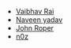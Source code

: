 - [Vaibhav Rai](https://github.com/RaiVaibhav)
- [Naveen yadav](https://github.com/naveenyadav15)
- [John Roper](https://github.com/johnroper100)
- [n0z](https://github.com/n0zg)
